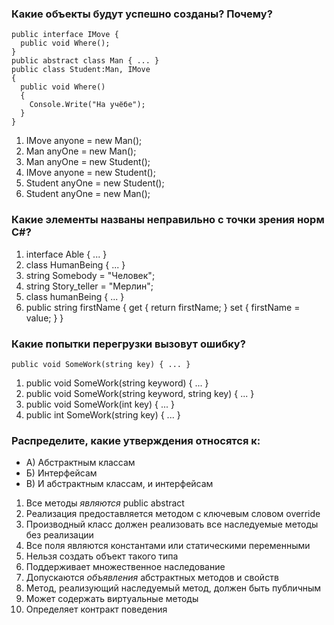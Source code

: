 ### Какие объекты будут успешно созданы? Почему?

```
public interface IMove {
  public void Where();
}
public abstract class Man { ... }
public class Student:Man, IMove 
{ 
  public void Where()
  {
    Console.Write("На учёбе");
  }
}
```

1. IMove anyone = new Man();
1. Man anyOne = new Man();
1. Man anyOne = new Student();
1. IMove anyone = new Student();
1. Student anyOne = new Student();
1. Student anyOne = new Man();

### Какие элементы названы неправильно с точки зрения норм C#?
1. interface Able { ... }
1. class HumanBeing { ... }
1. string Somebody = "Человек";
1. string Story_teller = "Мерлин";
1. class humanBeing { ... }
1. public string firstName
{
    get { return firstName; }
    set { firstName = value; }
}

### Какие попытки перегрузки вызовут ошибку?

```
public void SomeWork(string key) { ... }
```

1. public void SomeWork(string keyword) { ... }
1. public void SomeWork(string keyword, string key) { ... }
1. public void SomeWork(int key) { ... }
1. public int SomeWork(string key) { ... }


### Распределите, какие утверждения относятся к:
* А) Абстрактным классам
* Б) Интерфейсам
* В) И абстрактным классам, и интерфейсам

1. Все методы *являются* public abstract
1. Реализация предоставляется методом с ключевым словом override
1. Производный класс должен реализовать все наследуемые методы без реализации
1. Все поля являются константами или статическими переменными
1. Нельзя создать объект такого типа
1. Поддерживает множественное наследование
1. Допускаются *объявления* абстрактных методов и свойств 
1. Метод, реализующий наследуемый метод, должен быть публичным
1. Может содержать виртуальные методы
1. Определяет контракт поведения
